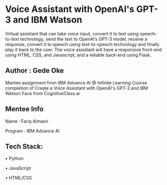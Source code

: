 # Voice Assistant with OpenAI's GPT-3 and IBM Watson

Virtual assistant that can take voice input, convert it to text using speech-to-text technology, send the text to OpenAI’s GPT-3 model, receive a response, convert it to speech using text-to-speech technology and finally play it back to the user. The voice assistant will have a responsive front-end using HTML, CSS, and Javascript, and a reliable back-end using Flask.

## Author : Gede Oke

Mantee assignment from IBM Advance AI @ Infinite Learning Course completion of Create a Voice Assistant with OpenAI's GPT-3 and IBM Watson Face from CognitiveClass.ai

## Mentee Info

Name      : Fariq Almasri

Program   : IBM Advance AI

## Tech Stack:

•	Python

•	JavaScript

•	HTML/CSS
